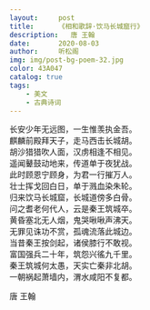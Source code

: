 ```yaml
---
layout:     post
title:      《相和歌辞·饮马长城窟行》
description:   唐 王翰
date:       2020-08-03
author:     听松阁
img: img/post-bg-poem-32.jpg
color: 43A047
catalog: true
tags:
    - 美文
    - 古典诗词
---
```


长安少年无远图，一生惟羡执金吾。<br>
麒麟前殿拜天子，走马西击长城胡。<br>
胡沙猎猎吹人面，汉虏相逢不相见。<br>
遥闻鼙鼓动地来，传道单于夜犹战。<br>
此时顾恩宁顾身，为君一行摧万人。<br>
壮士挥戈回白日，单于溅血染朱轮。<br>
归来饮马长城窟，长城道傍多白骨。<br>
问之耆老何代人，云是秦王筑城卒。<br>
黄昏塞北无人烟，鬼哭啾啾声沸天。<br>
无罪见诛功不赏，孤魂流落此城边。<br>
当昔秦王按剑起，诸侯膝行不敢视。<br>
富国强兵二十年，筑怨兴徭九千里。<br>
秦王筑城何太愚，天实亡秦非北胡。<br>
一朝祸起萧墙内，渭水咸阳不复都。<br>

唐 王翰